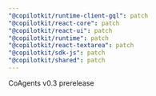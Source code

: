 ```yaml
---
"@copilotkit/runtime-client-gql": patch
"@copilotkit/react-core": patch
"@copilotkit/react-ui": patch
"@copilotkit/runtime": patch
"@copilotkit/react-textarea": patch
"@copilotkit/sdk-js": patch
"@copilotkit/shared": patch
---
```


CoAgents v0.3 prerelease
